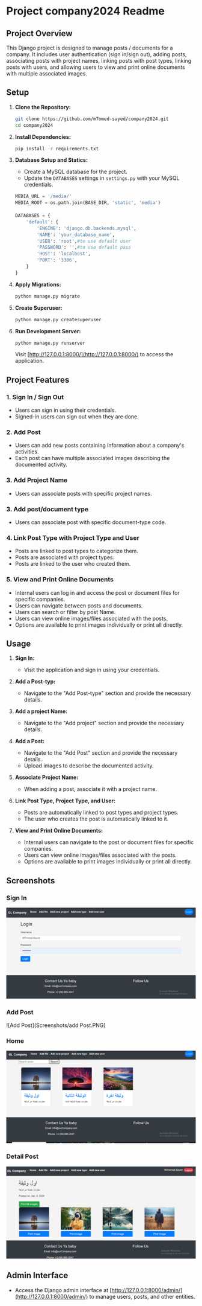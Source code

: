 # Project company2024 Readme

## Project Overview

This Django project is designed to manage posts / documents for a company. It includes user authentication (sign in/sign out), adding posts, associating posts with project names, linking posts with post types, linking posts with users, and allowing users to view and print online documents with multiple associated images.

## Setup

1. **Clone the Repository:**
    ```bash
    git clone https://github.com/m7mmed-sayed/company2024.git
    cd company2024
    ```

2. **Install Dependencies:**
    ```bash
    pip install -r requirements.txt
    ```

3. **Database Setup and Statics:**
    - Create a MySQL database for the project.
    - Update the `DATABASES` settings in `settings.py` with your MySQL credentials.

    ```python
   MEDIA_URL = '/media/'
   MEDIA_ROOT = os.path.join(BASE_DIR, 'static', 'media')

    DATABASES = {
        'default': {
            'ENGINE': 'django.db.backends.mysql',
            'NAME': 'your_database_name',
            'USER': 'root',#to use default user
            'PASSWORD': '',#to use default pass
            'HOST': 'localhost',
            'PORT': '3306',
        }
    }
    ```

4. **Apply Migrations:**
    ```bash
    python manage.py migrate
    ```
5. **Create Superuser:**
    ```bash
    python manage.py createsuperuser
    ```

6. **Run Development Server:**
    ```bash
    python manage.py runserver
    ```

    Visit [http://127.0.0.1:8000/](http://127.0.0.1:8000/) to access the application.

## Project Features

### 1. Sign In / Sign Out

- Users can sign in using their credentials.
- Signed-in users can sign out when they are done.

### 2. Add Post

- Users can add new posts containing information about a company's activities.
- Each post can have multiple associated images describing the documented activity.

### 3. Add Project Name

- Users can associate posts with specific project names.

### 3. Add post/document type

- Users can associate post with specific document-type code.

### 4. Link Post Type with Project Type and User

- Posts are linked to post types to categorize them.
- Posts are associated with project types.
- Posts are linked to the user who created them.

### 5. View and Print Online Documents

- Internal users can log in and access the post or document files for specific companies.
- Users can navigate between posts and documents.
- Users can search or filter by post Name.
- Users can view online images/files associated with the posts.
- Options are available to print images individually or print all directly.

## Usage

1. **Sign In:**
    - Visit the application and sign in using your credentials.
2. **Add a Post-typ:**
    - Navigate to the "Add Post-type" section and provide the necessary details.
3. **Add a project Name:**
    - Navigate to the "Add project" section and provide the necessary details.
4. **Add a Post:**
    - Navigate to the "Add Post" section and provide the necessary details.
    - Upload images to describe the documented activity.

5. **Associate Project Name:**
    - When adding a post, associate it with a project name.

6. **Link Post Type, Project Type, and User:**
    - Posts are automatically linked to post types and project types.
    - The user who creates the post is automatically linked to it.

7. **View and Print Online Documents:**
    - Internal users can navigate to the post or document files for specific companies.
    - Users can view online images/files associated with the posts.
    - Options are available to print images individually or print all directly.

## Screenshots

### Sign In
![Add Post](Screenshots/login.PNG)

### Add Post
![Add Post](Screenshots/add Post.PNG)

### Home
![Home](Screenshots/home.PNG)

### Detail Post
![Detail Post](Screenshots/detail.PNG)


## Admin Interface

- Access the Django admin interface at [http://127.0.0.1:8000/admin/](http://127.0.0.1:8000/admin/) to manage users, posts, and other entities.

